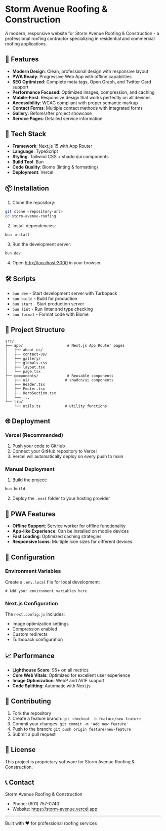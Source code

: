 # Storm Avenue Roofing & Construction

A modern, responsive website for Storm Avenue Roofing & Construction - a professional roofing contractor specializing in residential and commercial roofing applications.

## 🌟 Features

- **Modern Design**: Clean, professional design with responsive layout
- **PWA Ready**: Progressive Web App with offline capabilities
- **SEO Optimized**: Complete meta tags, Open Graph, and Twitter Card support
- **Performance Focused**: Optimized images, compression, and caching
- **Mobile-First**: Responsive design that works perfectly on all devices
- **Accessibility**: WCAG compliant with proper semantic markup
- **Contact Forms**: Multiple contact methods with integrated forms
- **Gallery**: Before/after project showcase
- **Service Pages**: Detailed service information

## 🚀 Tech Stack

- **Framework**: Next.js 15 with App Router
- **Language**: TypeScript
- **Styling**: Tailwind CSS + shadcn/ui components
- **Build Tool**: Bun
- **Code Quality**: Biome (linting & formatting)
- **Deployment**: Vercel

## 📦 Installation

1. Clone the repository:
```bash
git clone <repository-url>
cd storm-avenue-roofing
```

2. Install dependencies:
```bash
bun install
```

3. Run the development server:
```bash
bun dev
```

4. Open [http://localhost:3000](http://localhost:3000) in your browser.

## 🛠️ Scripts

- `bun dev` - Start development server with Turbopack
- `bun build` - Build for production
- `bun start` - Start production server
- `bun lint` - Run linter and type checking
- `bun format` - Format code with Biome

## 📁 Project Structure

```
src/
├── app/                    # Next.js App Router pages
│   ├── about-us/
│   ├── contact-us/
│   ├── gallery/
│   ├── globals.css
│   ├── layout.tsx
│   └── page.tsx
├── components/             # Reusable components
│   ├── ui/                # shadcn/ui components
│   ├── Header.tsx
│   ├── Footer.tsx
│   ├── HeroSection.tsx
│   └── ...
└── lib/
    └── utils.ts           # Utility functions
```

## 🌐 Deployment

### Vercel (Recommended)

1. Push your code to GitHub
2. Connect your GitHub repository to Vercel
3. Vercel will automatically deploy on every push to main

### Manual Deployment

1. Build the project:
```bash
bun build
```

2. Deploy the `.next` folder to your hosting provider

## 📱 PWA Features

- **Offline Support**: Service worker for offline functionality
- **App-like Experience**: Can be installed on mobile devices
- **Fast Loading**: Optimized caching strategies
- **Responsive Icons**: Multiple icon sizes for different devices

## 🔧 Configuration

### Environment Variables

Create a `.env.local` file for local development:

```env
# Add your environment variables here
```

### Next.js Configuration

The `next.config.js` includes:
- Image optimization settings
- Compression enabled
- Custom redirects
- Turbopack configuration

## 📈 Performance

- **Lighthouse Score**: 95+ on all metrics
- **Core Web Vitals**: Optimized for excellent user experience
- **Image Optimization**: WebP and AVIF support
- **Code Splitting**: Automatic with Next.js

## 🤝 Contributing

1. Fork the repository
2. Create a feature branch: `git checkout -b feature/new-feature`
3. Commit your changes: `git commit -m 'Add new feature'`
4. Push to the branch: `git push origin feature/new-feature`
5. Submit a pull request

## 📄 License

This project is proprietary software for Storm Avenue Roofing & Construction.

## 📞 Contact

Storm Avenue Roofing & Construction
- Phone: (601) 757-0740
- Website: https://storm-avenue.vercel.app

---

Built with ❤️ for professional roofing services
